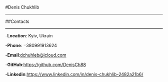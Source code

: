 #Denis Chukhlib

---

##Contacts

---

-**Location**: Kyiv, Ukrain

-**Phone**: =380991913624

-**Email**:dchuhleb@icloud.com

-**GitHub**:https://github.com/DenisCh88

-**Linkedin**:https://www.linkedin.com/in/denis-chukhlib-2482a21b6/
